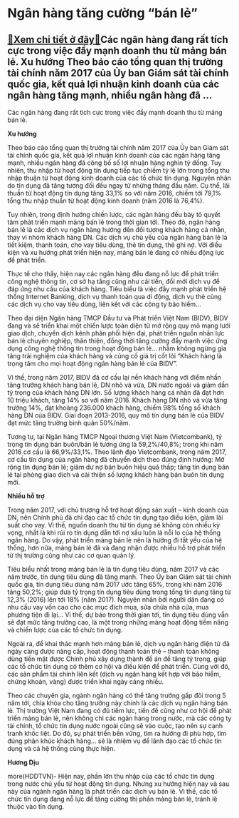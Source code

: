 Ngân hàng tăng cường “bán lẻ”
=============================

[:gift:Xem chi tiết ở đây:gift:](https://hddtvn.com/ngan-hang-tang-cuong-ban-le/)Các ngân hàng đang rất tích cực trong việc đẩy mạnh doanh thu từ mảng bán lẻ. Xu hướng Theo báo cáo tổng quan thị trường tài chính năm 2017 của Ủy ban Giám sát tài chính quốc gia, kết quả lợi nhuận kinh doanh của các ngân hàng tăng mạnh, nhiều ngân hàng đã …
------------------------------------------------------------------------------------------------------------------------------------------------------------------------------------------------------------------------------------------------------------------







 






 Các ngân hàng đang rất tích cực trong việc đẩy mạnh doanh thu từ mảng bán lẻ. 


**Xu hướng**


Theo báo cáo tổng quan thị trường tài chính năm 2017 của Ủy ban Giám sát tài chính quốc gia, kết quả lợi nhuận kinh doanh của các ngân hàng tăng mạnh, nhiều ngân hàng đã công bố số lợi nhuận hàng nghìn tỷ đồng. Tuy nhiên, thu nhập từ hoạt động tín dụng tiếp tục chiếm tỷ lệ lớn trong tổng thu nhập thuận từ hoạt động kinh doanh của các tổ chức tín dụng. Nguyên nhân do tín dụng đã tăng tương đối đều ngay từ những tháng đầu năm. Cụ thể, lãi thuần từ hoạt động tín dụng tăng 33,1% so với năm 2016, chiếm tới 79,1% tổng thu nhập thuần từ hoạt động kinh doanh (năm 2016 là 76,4%).


Tuy nhiên, trong định hướng chiến lược, các ngân hàng đều bày tỏ quyết tâm phát triển mạnh mảng bán lẻ trong thời gian tới. Theo đó, ngân hàng bán lẻ là các dịch vụ ngân hàng hướng đến đối tượng khách hàng cá nhân, thay vì nhóm khách hàng DN. Các dịch vụ chủ yếu của ngân hàng bán lẻ là tiết kiệm, thanh toán, cho vay tiêu dùng, thẻ tín dụng, thẻ ghi nợ. Với điều kiện và xu hướng phát triển hiện nay, mảng bán lẻ đang có nhiều động lực để phát triển.


Thực tế cho thấy, hiện nay các ngân hàng đều đang nỗ lực để phát triển công nghệ thông tin, cơ sở hạ tầng cũng như cải tiến, đổi mới dịch vụ để đáp ứng nhu cầu của khách hàng. Tiêu biểu là việc đẩy mạnh phát triển hệ thống Internet Banking, dịch vụ thanh toán qua di động, dịch vụ thẻ cùng các dịch vụ cho vay tiêu dùng, liên kết với các công ty bảo hiểm…


Theo đại diện Ngân hàng TMCP Đầu tư và Phát triển Việt Nam (BIDV), BIDV đang và sẽ triển khai một chiến lược toàn diện từ mở rộng quy mô mạng lưới giao dịch, chuyển dịch kênh phân phối hiện đại, phát triển nguồn nhân lực bán lẻ chuyên nghiệp, thân thiện, đồng thời tăng cường đẩy mạnh việc ứng dụng công nghệ thông tin trong hoạt động bán lẻ… nhằm không ngừng gia tăng trải nghiệm của khách hàng và củng cố giá trị cốt lõi “Khách hàng là trọng tâm cho mọi hoạt động ngân hàng bán lẻ của BIDV”.


Vì thế, trong năm 2017, BIDV đã cơ cấu lại nền khách hàng với điểm nhấn tăng trưởng khách hàng bán lẻ, DN nhỏ và vừa, DN nước ngoài và giảm dần tỷ trọng của khách hàng DN lớn. Số lượng khách hàng cá nhân đã đạt hơn 10 triệu khách, tăng 14% so với năm 2016. Khách hàng DN nhỏ và vừa tăng trưởng 14%, đạt khoảng 236.000 khách hàng, chiếm 98% tổng số khách hàng DN của BIDV. Giai đoạn 2013-2016, quy mô tín dụng bán lẻ của BIDV đạt mức tăng trưởng bình quân 50%/năm.


Tương tự, tại Ngân hàng TMCP Ngoại thương Việt Nam (Vietcombank), tỷ trọng tín dụng bán buôn/bán lẻ tương ứng là 59,2%/40,8%; trong khi năm 2016 cơ cấu là 66,9%/33,1%. Theo lãnh đạo Vietcombank, trong năm 2017, cơ cấu tín dụng của ngân hàng đã chuyển dịch theo đúng định hướng: Mở rộng tín dụng bán lẻ; giảm dư nợ bán buôn hiệu quả thấp; tăng tín dụng bán lẻ tại phòng giao dịch và cải thiện số lượng khách hàng bán buôn tín dụng mới.


**Nhiều hỗ trợ**


Trong năm 2017, với chủ trương hỗ trợ hoạt động sản xuất – kinh doanh của DN, nên Chính phủ đã chỉ đạo các tổ chức tín dụng tạo điều kiện, giảm lãi suất cho vay. Vì thế, nguồn doanh thu từ tín dụng sẽ không còn nhiều kỳ vọng, nhất là khi rủi ro tín dụng dẫn tới nợ xấu luôn là nỗi lo của hệ thống ngân hàng. Do vậy, phát triển mảng bán lẻ nên là hướng đi tất yếu của hệ thống, hơn nữa, mảng bán lẻ đã và đang nhận được nhiều hỗ trợ phát triển từ thị trường cũng như các cơ quan quản lý.


Tiêu biểu nhất trong mảng bán lẻ là tín dụng tiêu dùng, năm 2017 và các năm trước, tín dụng tiêu dùng đã tăng mạnh. Theo Ủy ban Giám sát tài chính quốc gia, tín dụng tiêu dùng năm 2017 ước tăng 65%, trong khi năm 2016 tăng 50,2%; giúp đưa tỷ trọng tín dụng tiêu dùng trong tổng tín dụng tăng từ 12,3% (2016) lên tới 18% (năm 2017). Nguyên nhân bởi người dân đang có nhu cầu vay vốn cao cho các mục đích mua, sửa chữa nhà cửa, mua phương tiện đi lại… Vì thế, dự báo trong thời gian tới, tín dụng tiêu dùng vẫn sẽ đạt mức tăng trưởng cao, là một trong những mảng hoạt động tiềm năng và chiến lược của các tổ chức tín dụng.


Ngoài ra, để khai thác mạnh hơn mảng bán lẻ, dịch vụ ngân hàng điện tử đã ngày càng được nâng cấp, hoạt động thanh toán thẻ – thanh toán không dùng tiền mặt được Chính phủ xây dựng thành đề án để tăng tỷ trọng, giúp các tổ chức tín dụng có thêm cơ hội và điều kiện để phát triển. Cùng với đó, các sản phẩm tài chính liên kết (dịch vụ ngân hàng kết hợp với bảo hiểm, chứng khoán, vàng) được triển khai ngày càng nhiều.


Theo các chuyên gia, ngành ngân hàng có thể tăng trưởng gấp đôi trong 5 năm tới, chìa khóa cho tăng trưởng này chính là các dịch vụ ngân hàng bán lẻ. Thị trường Việt Nam đang có đủ tiềm lực, tiền đề cũng như cơ hội để phát triển mảng bán lẻ, nên không chỉ các ngân hàng trong nước, mà các công ty tài chính, tổ chức tín dụng nước ngoài cũng sẽ vào cuộc, tạo nên sự cạnh tranh khốc liệt. Do đó, sự phát triển bền vững, tìm ra hướng đi phù hợp, tìm đúng phân khúc khách hàng… sẽ là nhiệm vụ để lãnh đạo các tổ chức tín dụng và cả hệ thống cùng thực hiện.






**Hương Dịu**



more(HDDTVN)- Hiện nay, phần lớn thu nhập của các tổ chức tín dụng trong nước chủ yếu từ hoạt động tín dụng. Nhưng xu hướng hiện nay và sau này của ngành ngân hàng là phát triển các dịch vụ bán lẻ. Vì thế, các tổ chức tín dụng đang nỗ lực để tăng cường thị phần mảng bán lẻ, tránh lệ thuộc vào tín dụng.

